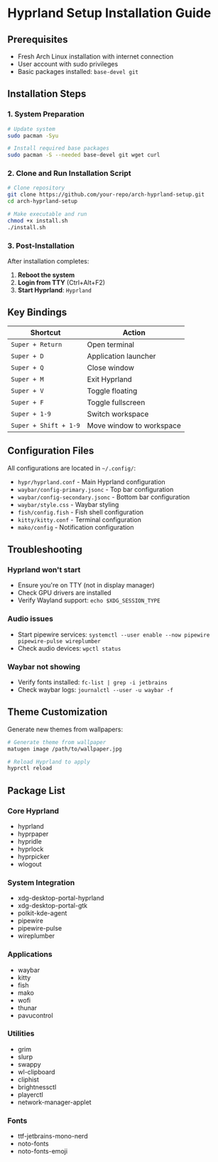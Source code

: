 # Hyprland Setup Installation Guide

## Prerequisites

- Fresh Arch Linux installation with internet connection
- User account with sudo privileges
- Basic packages installed: `base-devel git`

## Installation Steps

### 1. System Preparation

```bash
# Update system
sudo pacman -Syu

# Install required base packages
sudo pacman -S --needed base-devel git wget curl
```

### 2. Clone and Run Installation Script

```bash
# Clone repository
git clone https://github.com/your-repo/arch-hyprland-setup.git
cd arch-hyprland-setup

# Make executable and run
chmod +x install.sh
./install.sh
```

### 3. Post-Installation

After installation completes:

1. **Reboot the system**
2. **Login from TTY** (Ctrl+Alt+F2)
3. **Start Hyprland**: `Hyprland`

## Key Bindings

| Shortcut | Action |
|----------|--------|
| `Super + Return` | Open terminal |
| `Super + D` | Application launcher |
| `Super + Q` | Close window |
| `Super + M` | Exit Hyprland |
| `Super + V` | Toggle floating |
| `Super + F` | Toggle fullscreen |
| `Super + 1-9` | Switch workspace |
| `Super + Shift + 1-9` | Move window to workspace |

## Configuration Files

All configurations are located in `~/.config/`:

- `hypr/hyprland.conf` - Main Hyprland configuration
- `waybar/config-primary.jsonc` - Top bar configuration
- `waybar/config-secondary.jsonc` - Bottom bar configuration
- `waybar/style.css` - Waybar styling
- `fish/config.fish` - Fish shell configuration
- `kitty/kitty.conf` - Terminal configuration
- `mako/config` - Notification configuration

## Troubleshooting

### Hyprland won't start
- Ensure you're on TTY (not in display manager)
- Check GPU drivers are installed
- Verify Wayland support: `echo $XDG_SESSION_TYPE`

### Audio issues
- Start pipewire services: `systemctl --user enable --now pipewire pipewire-pulse wireplumber`
- Check audio devices: `wpctl status`

### Waybar not showing
- Verify fonts installed: `fc-list | grep -i jetbrains`
- Check waybar logs: `journalctl --user -u waybar -f`

## Theme Customization

Generate new themes from wallpapers:

```bash
# Generate theme from wallpaper
matugen image /path/to/wallpaper.jpg

# Reload Hyprland to apply
hyprctl reload
```

## Package List

### Core Hyprland
- hyprland
- hyprpaper
- hypridle
- hyprlock
- hyprpicker
- wlogout

### System Integration
- xdg-desktop-portal-hyprland
- xdg-desktop-portal-gtk
- polkit-kde-agent
- pipewire
- pipewire-pulse
- wireplumber

### Applications
- waybar
- kitty
- fish
- mako
- wofi
- thunar
- pavucontrol

### Utilities
- grim
- slurp
- swappy
- wl-clipboard
- cliphist
- brightnessctl
- playerctl
- network-manager-applet

### Fonts
- ttf-jetbrains-mono-nerd
- noto-fonts
- noto-fonts-emoji